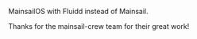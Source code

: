 MainsailOS with Fluidd instead of Mainsail.

Thanks for the mainsail-crew team for their great work!
